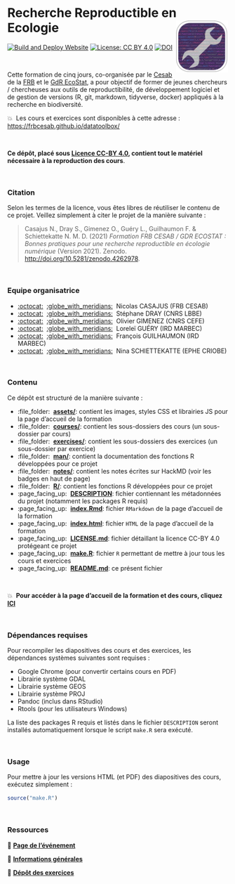 
<!-- README.md is generated from README.Rmd. Please edit that file -->

# Recherche Reproductible en Ecologie <img src="man/figures/datatoolbox-logo.png" height="120" align="right"/>

<!-- badges: start -->

[![Build and Deploy
Website](https://github.com/frbcesab/datatoolbox/actions/workflows/render-site.yml/badge.svg)](https://github.com/frbcesab/datatoolbox/actions/workflows/render-site.yml)
[![License: CC
BY 4.0](https://img.shields.io/badge/License-CC%20BY%204.0-lightgreen.svg)](https://choosealicense.com/licenses/cc-by-4.0/)
[![DOI](https://zenodo.org/badge/213662591.svg)](https://zenodo.org/badge/latestdoi/213662591)
<!-- badges: end -->

<br />

Cette formation de cinq jours, co-organisée par le
[Cesab](https://www.fondationbiodiversite.fr/la-fondation/le-cesab/) de
la [FRB](https://www.fondationbiodiversite.fr) et le [GdR
EcoStat](https://sites.google.com/site/gdrecostat/), a pour objectif de
former de jeunes chercheurs / chercheuses aux outils de
reproductibilité, de développement logiciel et de gestion de versions
(R, git, markdown, tidyverse, docker) appliqués à la recherche en
biodiversité.

:boom:  Les cours et exercices sont disponibles à cette adresse :
<https://frbcesab.github.io/datatoolbox/>

<br />

**Ce dépôt, placé sous [Licence
CC-BY 4.0](https://github.com/frbcesab/datatoolbox/blob/master/LICENSE.md),
contient tout le matériel nécessaire à la reproduction des cours**.

<br />

### Citation

Selon les termes de la licence, vous êtes libres de réutiliser le
contenu de ce projet. Veillez simplement à citer le projet de la manière
suivante :

> Casajus N., Dray S., Gimenez O., Guéry L., Guilhaumon F. &
> Schiettekatte N. M. D. (2021) *Formation FRB CESAB / GDR ECOSTAT :
> Bonnes pratiques pour une recherche reproductible en écologie
> numérique* (Version 2021). Zenodo.
> <http://doi.org/10.5281/zenodo.4262978>.

<br />

### Equipe organisatrice

  - [:octocat:](https://github.com/ahasverus)
     [:globe\_with\_meridians:](https://nicolascasajus.fr)  Nicolas
    CASAJUS (FRB CESAB)
  - [:octocat:](https://github.com/sdray)
     [:globe\_with\_meridians:](https://lbbe.univ-lyon1.fr/-Dray-Stephane-.html)
     Stéphane DRAY (CNRS LBBE)
  - [:octocat:](https://github.com/oliviergimenez)
     [:globe\_with\_meridians:](https://oliviergimenez.github.io/)
     Olivier GIMENEZ (CNRS CEFE)
  - [:octocat:](https://github.com/lguery)
     [:globe\_with\_meridians:](http://www.umr-marbec.fr/guery-lorelei.html)
     Loreleï GUÉRY (IRD MARBEC)
  - [:octocat:](https://github.com/fguilhaumon)
     [:globe\_with\_meridians:](https://fguilhaumon.gitlab.io/)
     François GUILHAUMON (IRD MARBEC)
  - [:octocat:](https://github.com/nschiett)
     [:globe\_with\_meridians:](http://www.criobe.pf/pro/personnel/doctorants/nina-schiettekatte/)
     Nina SCHIETTEKATTE (EPHE CRIOBE)

<br />

### Contenu

Ce dépôt est structuré de la manière suivante :

  - :file\_folder:
     [**assets/**](https://github.com/FRBCesab/datatoolbox/tree/master/assets):
    contient les images, styles CSS et librairies JS pour la page
    d’accueil de la formation
  - :file\_folder:
     [**courses/**](https://github.com/FRBCesab/datatoolbox/tree/master/courses):
    contient les sous-dossiers des cours (un sous-dossier par cours)
  - :file\_folder:
     [**exercises/**](https://github.com/FRBCesab/datatoolbox/tree/master/exercises):
    contient les sous-dossiers des exercices (un sous-dossier par
    exercice)
  - :file\_folder:
     [**man/**](https://github.com/FRBCesab/datatoolbox/tree/master/man):
    contient la documentation des fonctions R développées pour ce projet
  - :file\_folder:
     [**notes/**](https://github.com/FRBCesab/datatoolbox/tree/master/notes):
    contient les notes écrites sur HackMD (voir les badges en haut de
    page)
  - :file\_folder:
     [**R/**](https://github.com/FRBCesab/datatoolbox/tree/master/r):
    contient les fonctions R développées pour ce projet
  - :page\_facing\_up:
     [**DESCRIPTION**](https://github.com/FRBCesab/datatoolbox/tree/master/DESCRIPTION):
    fichier contiennant les métadonnées du projet (notamment les
    packages R requis)
  - :page\_facing\_up:
     [**index.Rmd**](https://github.com/FRBCesab/datatoolbox/tree/master/index.Rmd):
    fichier `RMarkdown` de la page d’accueil de la formation
  - :page\_facing\_up:
     [**index.html**](https://github.com/FRBCesab/datatoolbox/tree/master/index.html):
    fichier `HTML` de la page d’accueil de la formation
  - :page\_facing\_up:
     [**LICENSE.md**](https://github.com/FRBCesab/datatoolbox/tree/master/LICENSE.md):
    fichier détaillant la licence CC-BY 4.0 protégeant ce projet
  - :page\_facing\_up:
     [**make.R**](https://github.com/FRBCesab/datatoolbox/tree/master/make.R):
    fichier `R` permettant de mettre à jour tous les cours et exercices
  - :page\_facing\_up:
     [**README.md**](https://github.com/FRBCesab/datatoolbox/tree/master/README.md):
    ce présent fichier

<br />

:boom:  **Pour accéder à la page d’accueil de la formation et des cours,
cliquez [ICI](https://frbcesab.github.io/datatoolbox/index.html)**

<br />

### Dépendances requises

Pour recompiler les diapositives des cours et des exercices, les
dépendances systèmes suivantes sont requises :

  - Google Chrome (pour convertir certains cours en PDF)
  - Librairie système GDAL
  - Librairie système GEOS
  - Librairie système PROJ
  - Pandoc (inclus dans RStudio)
  - Rtools (pour les utilisateurs Windows)

La liste des packages R requis et listés dans le fichier `DESCRIPTION`
seront installés automatiquement lorsque le script `make.R` sera
exécuté.

<br />

### Usage

Pour mettre à jour les versions HTML (et PDF) des diapositives des
cours, exécutez simplement :

``` r
source("make.R")
```

<br />

### Ressources

:punch: [**Page de
l’événement**](https://www.fondationbiodiversite.fr/evenement/frb-cesab-formation-reproductibilite-2020/)

:punch: [**Informations
générales**](https://hackmd.io/kMboCUzyQNmReObNDYoQ6A)

:punch: [**Dépôt des
exercices**](https://github.com/FRBCesab/datatoolboxexos)
